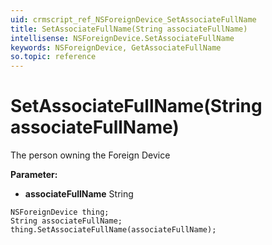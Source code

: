 ```yaml
---
uid: crmscript_ref_NSForeignDevice_SetAssociateFullName
title: SetAssociateFullName(String associateFullName)
intellisense: NSForeignDevice.SetAssociateFullName
keywords: NSForeignDevice, GetAssociateFullName
so.topic: reference
---
```


# SetAssociateFullName(String associateFullName)

The person owning the Foreign Device

**Parameter:** 
* **associateFullName** String

```crmscript
NSForeignDevice thing;
String associateFullName;
thing.SetAssociateFullName(associateFullName);
```

